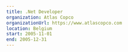```yaml
---
title: .Net Developer
organization: Atlas Copco
organizationUrl: https://www.atlascopco.com
location: Belgium
start: 2005-11-01
end: 2005-12-31
---
```

